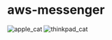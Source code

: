 # aws-messenger



![apple_cat](https://cloud.githubusercontent.com/assets/10564726/12493087/be0affd4-c083-11e5-85ec-0121c7efff51.jpg)
![thinkpad_cat](https://farm8.staticflickr.com/7607/16924477445_d4d256fba8_c.jpg)




